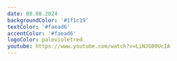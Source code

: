 ```yaml
---
date: 08.08.2024
backgroundColor: '#1f1c19'
textColor: '#faead6'
accentColor: '#faead6'
logoColor: palevioletred
youtube: https://www.youtube.com/watch?v=LiNJG00UcIA
---
```

